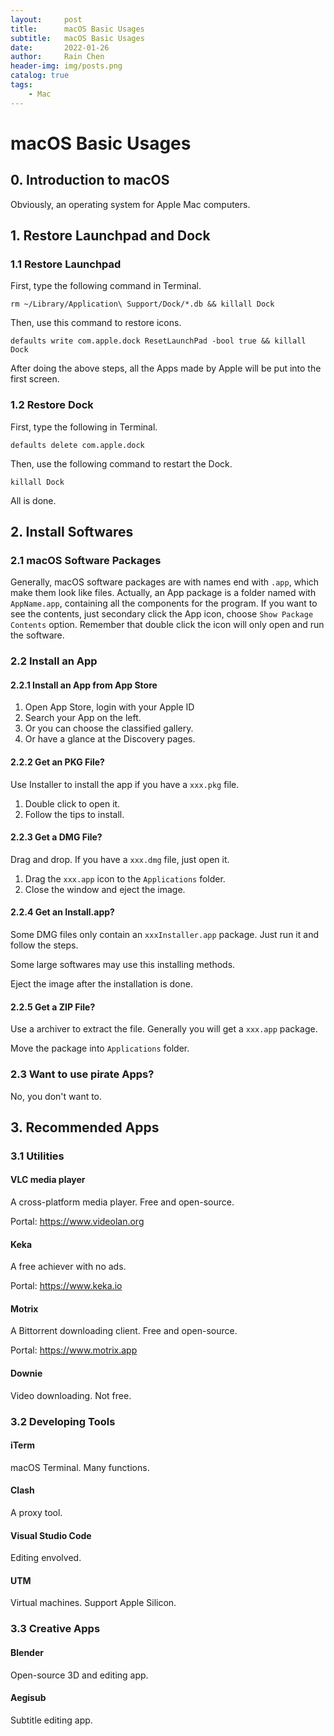 ```yaml
---
layout:     post
title:      macOS Basic Usages
subtitle:   macOS Basic Usages
date:       2022-01-26
author:     Rain Chen
header-img: img/posts.png
catalog: true
tags:
    - Mac
---
```


# macOS Basic Usages

## 0. Introduction to macOS

Obviously, an operating system for Apple Mac computers.

## 1. Restore Launchpad and Dock

### 1.1 Restore Launchpad

First, type the following command in Terminal.

```shell
rm ~/Library/Application\ Support/Dock/*.db && killall Dock
```

Then, use this command to restore icons.

```shell
defaults write com.apple.dock ResetLaunchPad -bool true && killall Dock
```

After doing the above steps, all the Apps made by Apple will be put into the first screen.

### 1.2 Restore Dock

First, type the following in Terminal.

```shell
defaults delete com.apple.dock
```

Then, use the following command to restart the Dock.

```shell
killall Dock
```

All is done.

## 2. Install Softwares

### 2.1 macOS Software Packages

Generally, macOS software packages are with names end with `.app`, which make them look like files. Actually, an App package is a folder named with `AppName.app`, containing all the components for the program. If you want to see the contents, just secondary click the App icon, choose `Show Package Contents` option. Remember that double click the icon will only open and run the software.

### 2.2 Install an App

#### 2.2.1 Install an App from App Store

1. Open App Store, login with your Apple ID
2. Search your App on the left.
3. Or you can choose the classified gallery.
4. Or have a glance at the Discovery pages.

#### 2.2.2 Get an PKG File?

Use Installer to install the app if you have a `xxx.pkg` file.

1. Double click to open it.
2. Follow the tips to install.

#### 2.2.3 Get a DMG File?

Drag and drop. If you have a `xxx.dmg` file, just open it.

1. Drag the `xxx.app` icon to the `Applications` folder.
2. Close the window and eject the image.

#### 2.2.4 Get an Install.app?

Some DMG files only contain an `xxxInstaller.app` package. Just run it and follow the steps.

Some large softwares may use this installing methods.

Eject the image after the installation is done.

#### 2.2.5 Get a ZIP File?

Use a archiver to extract the file. Generally you will get a `xxx.app` package.

Move the package into `Applications` folder.

### 2.3 Want to use pirate Apps?

No, you don't want to.

## 3. Recommended Apps

### 3.1 Utilities

#### VLC media player

A cross-platform media player. Free and open-source.

Portal: <https://www.videolan.org>

#### Keka

A free achiever with no ads.

Portal: <https://www.keka.io>

#### Motrix

A Bittorrent downloading client. Free and open-source.

Portal: <https://www.motrix.app>

#### Downie

Video downloading. Not free.

### 3.2 Developing Tools

#### iTerm

macOS Terminal. Many functions.

#### Clash

A proxy tool.

#### Visual Studio Code

Editing envolved.

#### UTM

Virtual machines. Support Apple Silicon.

### 3.3 Creative Apps

#### Blender

Open-source 3D and editing app.

#### Aegisub

Subtitle editing app.


